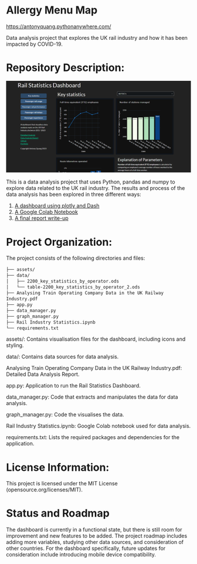 # Allergy Menu Map
https://antonyquang.pythonanywhere.com/

Data analysis project that explores the UK rail industry and how it has been impacted by COVID-19.

# Repository Description:

![Allergy Menu Map](assets/dashboard.png)

This is a data analysis project that uses Python, pandas and numpy to explore data related to the UK rail industry.
The results and process of the data analysis has been explored in three different ways:

1. [A dashboard using plotly and Dash](https://antonyquang.pythonanywhere.com/)
2. [A Google Colab Notebook](https://colab.research.google.com/drive/19ygzlsQqY0q2sYEHoKQsQTmWNLHB_qQn?usp=sharing)
3. [A final report write-up](https://github.com/AntonyQuang/Rail-Statistics-Dashboard/blob/main/Analysing%20Train%20Operating%20Company%20Data%20in%20the%20UK%20Railway%20Industry.pdf)

# Project Organization:

The project consists of the following directories and files:

```
├── assets/ 
├── data/ 
│   ├── 2200_key_statistics_by_operator.ods
│   └── table-2200_key_statistics_by_operator_2.ods
├── Analysing Train Operating Company Data in the UK Railway Industry.pdf
├── app.py
├── data_manager.py
├── graph_manager.py
├── Rail Industry Statistics.ipynb
└── requirements.txt
```

assets/: Contains visualisation files for the dashboard, including icons and styling.

data/: Contains data sources for data analysis.

Analysing Train Operating Company Data in the UK Railway Industry.pdf: Detailed Data Analysis Report.

app.py: Application to run the Rail Statistics Dashboard.

data_manager.py: Code that extracts and manipulates the data for data analysis.

graph_manager.py: Code the visualises the data.

Rail Industry Statistics.ipynb: Google Colab notebook used for data analysis. 

requirements.txt: Lists the required packages and dependencies for the application.

# License Information:

This project is licensed under the MIT License (opensource.org/licenses/MIT).

# Status and Roadmap

The dashboard is currently in a functional state, but there is still room for improvement and new features to be added. 
The project roadmap includes adding more variables, studying other data sources, and consideration of other countries. For the dashboard specifically, future updates for consideration include introducing mobile device compatibility.
